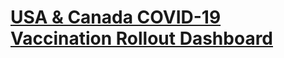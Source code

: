 # [USA & Canada COVID-19 Vaccination Rollout Dashboard](https://covid-vaccine-dashboard.herokuapp.com)

